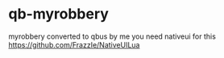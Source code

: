 # qb-myrobbery

myrobbery converted to qbus by me
you need nativeui for this https://github.com/FrazzIe/NativeUILua
